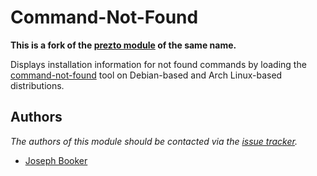Command-Not-Found
=================

**This is a fork of the [prezto module](https://github.com/sorin-ionescu/prezto/tree/master/modules/command-not-found) of the same name.**

Displays installation information for not found commands by loading the
[command-not-found][1] tool on Debian-based and Arch Linux-based distributions.

Authors
-------

*The authors of this module should be contacted via the [issue tracker][2].*

  - [Joseph Booker](https://github.com/sargas)

[1]: https://code.launchpad.net/command-not-found
[2]: https://github.com/sorin-ionescu/prezto/issues
